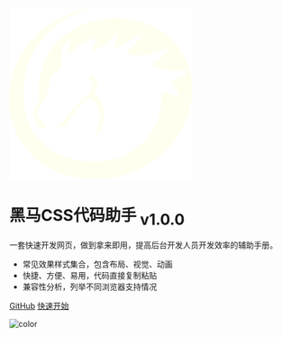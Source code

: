 ![logo](assets/logo1.svg ':no-zoom')

<h1> 黑马CSS代码助手 <font size="6"><sub>v1.0.0</sub> </font></h1> 

一套快速开发网页，做到拿来即用，提高后台开发人员开发效率的辅助手册。

- 常见效果样式集合，包含布局、视觉、动画
- 快捷、方便、易用，代码直接复制粘贴
- 兼容性分析，列举不同浏览器支持情况

[GitHub](https://github.com/itheima2017/css-quick-manual ":target=_blank")
[快速开始](/zh-cn/README.md)

<!-- 背景图片 -->

<!-- ![](./assets/bg.jpg) -->

<!-- 背景色 -->

![color](#2a3d67)
